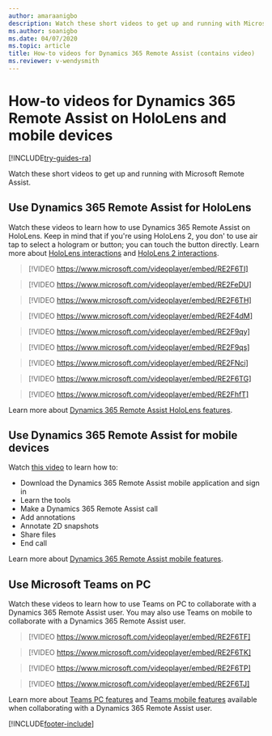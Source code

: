 ```yaml
---
author: amaraanigbo
description: Watch these short videos to get up and running with Microsoft Dynamics 365 Remote Assist on HoloLens or a mobile device
ms.author: soanigbo
ms.date: 04/07/2020
ms.topic: article
title: How-to videos for Dynamics 365 Remote Assist (contains video)  
ms.reviewer: v-wendysmith
---
```


# How-to videos for Dynamics 365 Remote Assist on HoloLens and mobile devices 

[!INCLUDE[try-guides-ra](../includes/try-guides-ra.md)]

Watch these short videos to get up and running with Microsoft Remote Assist. 

## Use Dynamics 365 Remote Assist for HoloLens

Watch these videos to learn how to use Dynamics 365 Remote Assist on HoloLens. Keep in mind that if you're using HoloLens 2, you don' to use air tap to select a hologram or button; you can touch the button directly. Learn more about [HoloLens interactions](/hololens/hololens1-basic-usage) and [HoloLens 2 interactions](/hololens/hololens2-basic-usage).  

> [!VIDEO https://www.microsoft.com/videoplayer/embed/RE2F6TI]   

> [!VIDEO https://www.microsoft.com/videoplayer/embed/RE2FeDU]   

> [!VIDEO https://www.microsoft.com/videoplayer/embed/RE2F6TH]   

> [!VIDEO https://www.microsoft.com/videoplayer/embed/RE2F4dM]   

> [!VIDEO https://www.microsoft.com/videoplayer/embed/RE2F9qy]   

> [!VIDEO https://www.microsoft.com/videoplayer/embed/RE2F9qs]   

> [!VIDEO https://www.microsoft.com/videoplayer/embed/RE2FNci]   

> [!VIDEO https://www.microsoft.com/videoplayer/embed/RE2F6TG]      

> [!VIDEO https://www.microsoft.com/videoplayer/embed/RE2FhfT]      

Learn more about [Dynamics 365 Remote Assist HoloLens features](overview-hololens.md).

## Use Dynamics 365 Remote Assist for mobile devices 

Watch [this video](https://youtu.be/DQJWsCDNpb4?list=PLE8_akGzEn_z_qRTst3OFZf1fC8VIao8F) to learn how to:

* Download the Dynamics 365 Remote Assist mobile application and sign in 
* Learn the tools
* Make a Dynamics 365 Remote Assist call
* Add annotations 
* Annotate 2D snapshots  
* Share files
* End call

Learn more about [Dynamics 365 Remote Assist mobile features](mobile-app/remote-assist-mobile-overview.md).

## Use Microsoft Teams on PC 

Watch these videos to learn how to use Teams on PC to collaborate with a Dynamics 365 Remote Assist user. You may also use Teams on mobile to collaborate with a Dynamics 365 Remote Assist user. 

> [!VIDEO https://www.microsoft.com/videoplayer/embed/RE2F6TF]   

> [!VIDEO https://www.microsoft.com/videoplayer/embed/RE2F6TK]   

> [!VIDEO https://www.microsoft.com/videoplayer/embed/RE2F6TP]   

> [!VIDEO https://www.microsoft.com/videoplayer/embed/RE2F6TJ]   

Learn more about [Teams PC features](teams-pc-all.md) and [Teams mobile features](teams-mobile-all.md) available when collaborating with a Dynamics 365 Remote Assist user. 


[!INCLUDE[footer-include](../includes/footer-banner.md)]

